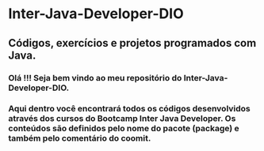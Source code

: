 # Inter-Java-Developer-DIO
## Códigos, exercícios e projetos programados com Java.

### Olá !!! Seja bem vindo ao meu repositório do Inter-Java-Developer-DIO.
### Aqui dentro você encontrará todos os códigos desenvolvidos através dos cursos do Bootcamp Inter Java Developer. Os conteúdos são definidos pelo nome do pacote (package) e também pelo comentário do coomit.
